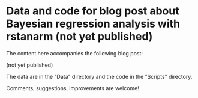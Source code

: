 # Data and code for blog post about Bayesian regression analysis with rstanarm (not yet published)

The content here accompanies the following blog post:

(not yet published)

The data are in the "Data" directory and the code in the "Scripts" directory. 

Comments, suggestions, improvements are welcome!

